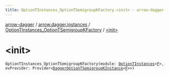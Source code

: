 ```yaml
---
title: OptionTInstances_OptionTSemigroupKFactory.<init> - arrow-dagger
---
```


[arrow-dagger](../../index.html) / [arrow.dagger.instances](../index.html) / [OptionTInstances_OptionTSemigroupKFactory](index.html) / [&lt;init&gt;](./-init-.html)

# &lt;init&gt;

`OptionTInstances_OptionTSemigroupKFactory(module: `[`OptionTInstances`](../-option-t-instances/index.html)`<`[`F`](index.html#F)`>, evProvider: Provider<`[`DaggerOptionTSemigroupKInstance`](../-dagger-option-t-semigroup-k-instance/index.html)`<`[`F`](index.html#F)`>>)`